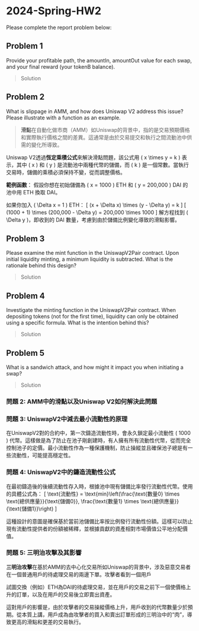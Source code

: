 # 2024-Spring-HW2

Please complete the report problem below:

## Problem 1
Provide your profitable path, the amountIn, amountOut value for each swap, and your final reward (your tokenB balance).

> Solution

## Problem 2
What is slippage in AMM, and how does Uniswap V2 address this issue? Please illustrate with a function as an example.

> **滑點**在自動化做市商（AMM）如Uniswap的背景中，指的是交易預期價格和實際執行價格之間的差異。這通常是由於交易提交和執行之間流動池中供需的變化所導致。

Uniswap V2透過**恆定乘積公式**來解決滑點問題，該公式用 \( x \times y = k \) 表示，其中 \( x \) 和 \( y \) 是流動池中兩種代幣的儲備，而 \( k \) 是一個常數。當執行交易時，儲備的乘積必須保持不變，從而調整價格。

**範例函數**：
假設你想在初始儲備為 \( x = 1000 \) ETH 和 \( y = 200,000 \) DAI 的池中用 ETH 換取 DAI。

如果你加入 \( \Delta x = 1 \) ETH：
\[ (x + \Delta x) \times (y - \Delta y) = k \]
\[ (1000 + 1) \times (200,000 - \Delta y) = 200,000 \times 1000 \]
解方程找到 \( \Delta y \)，即收到的 DAI 數量，考慮到由於儲備比例變化導致的滑點影響。

## Problem 3
Please examine the mint function in the UniswapV2Pair contract. Upon initial liquidity minting, a minimum liquidity is subtracted. What is the rationale behind this design?

> Solution

## Problem 4
Investigate the minting function in the UniswapV2Pair contract. When depositing tokens (not for the first time), liquidity can only be obtained using a specific formula. What is the intention behind this?

> Solution

## Problem 5
What is a sandwich attack, and how might it impact you when initiating a swap?

> Solution



### 問題 2: AMM中的滑點以及Uniswap V2如何解決此問題



### 問題 3: UniswapV2中減去最小流動性的原理

在UniswapV2對的合約中，第一次鑄造流動性時，會永久鎖定最小流動性 \( 1000 \) 代幣。這樣做是為了防止在池子剛創建時，有人擁有所有流動性代幣，從而完全控制池子的定價。最小流動性作為一種保護機制，防止操縱並且確保池子總是有一些流動性，可能提高穩定性。

### 問題 4: UniswapV2中的鑄造流動性公式

在最初鑄造後的後續流動性存入時，根據池中現有儲備比率發行流動性代幣。使用的具體公式為：
\[ \text{流動性} = \text{min}\left(\frac{\text{數量0} \times \text{總供應量}}{\text{儲備0}}, \frac{\text{數量1} \times \text{總供應量}}{\text{儲備1}}\right) \]

這種設計的意圖是確保基於當前池儲備比率按比例發行流動性份額。這樣可以防止現有流動性提供者的份額被稀釋，並根據貢獻的資產相對市場價值公平地分配價值。

### 問題 5: 三明治攻擊及其影響

**三明治攻擊**在基於AMM的去中心化交易所如Uniswap的背景中，涉及惡意交易者在一個普通用戶的待處理交易的兩邊下單。攻擊者看到一個用戶

試圖交換（例如）ETH為DAI的待處理交易，並在用戶的交易之前下一個使價格上升的訂單，以及在用戶的交易後立即賣出資產。

這對用戶的影響是，由於攻擊者的交易操縱價格上升，用戶收到的代幣數量少於預期。從本質上講，用戶成為由攻擊者的買入和賣出訂單形成的三明治中的“肉”，導致更高的滑點和更差的交易執行。
